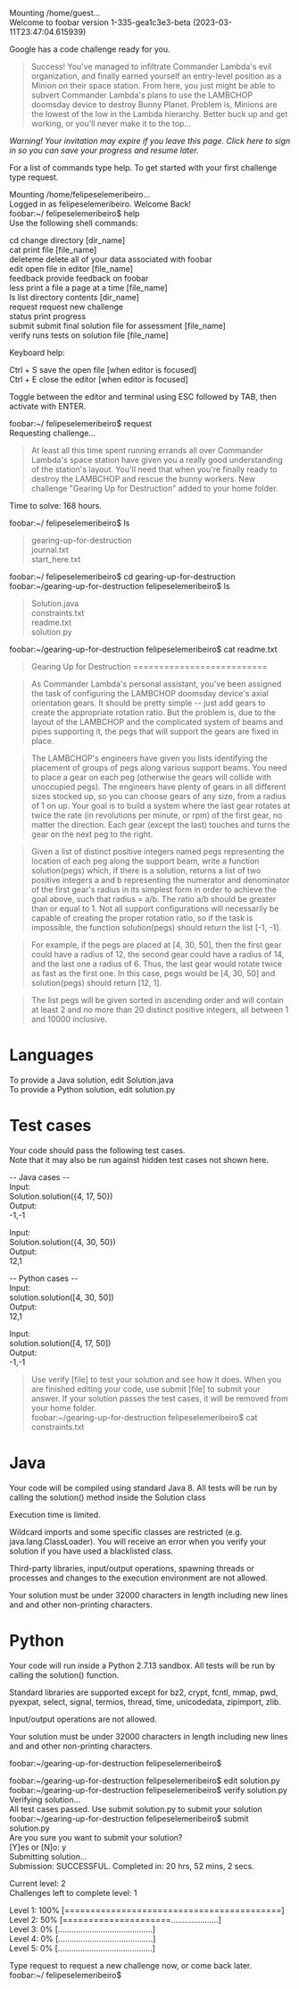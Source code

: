 Mounting /home/guest...  
Welcome to foobar version 1-335-gea1c3e3-beta (2023-03-11T23:47:04.615939)  

Google has a code challenge ready for you.  

> Success! You've managed to infiltrate Commander Lambda's evil organization, and finally earned yourself an entry-level position as a Minion on their space station. From here, you just might be able to subvert Commander Lambda's plans to use the LAMBCHOP doomsday device to destroy Bunny Planet. Problem is, Minions are the lowest of the low in the Lambda hierarchy. Better buck up and get working, or you'll never make it to the top...

_Warning! Your invitation may expire if you leave this page. Click here to sign in so you can save your progress and resume later._

For a list of commands type help. To get started with your first challenge type request.  

Mounting /home/felipeselemeribeiro...  
Logged in as felipeselemeribeiro. Welcome Back!  
foobar:~/ felipeselemeribeiro$ help  
Use the following shell commands:  

cd	change directory [dir_name]  
cat	print file [file_name]  
deleteme	delete all of your data associated with foobar  
edit	open file in editor [file_name]  
feedback	provide feedback on foobar  
less	print a file a page at a time [file_name]  
ls	list directory contents [dir_name]  
request	request new challenge  
status	print progress  
submit	submit final solution file for assessment [file_name]  
verify	runs tests on solution file [file_name]  
  
Keyboard help:  
  
Ctrl + S	save the open file [when editor is focused]  
Ctrl + E	close the editor [when editor is focused]  
  
Toggle between the editor and terminal using ESC followed by TAB, then activate with ENTER.  
  
foobar:~/ felipeselemeribeiro$ request  
Requesting challenge...  
> At least all this time spent running errands all over Commander Lambda's space station have given you a really good understanding of the station's layout. You'll need that when you're finally ready to destroy the LAMBCHOP and rescue the bunny workers.
New challenge "Gearing Up for Destruction" added to your home folder.  

Time to solve: 168 hours.  
  
foobar:~/ felipeselemeribeiro$ ls  
> gearing-up-for-destruction  
journal.txt  
start_here.txt  
> 
foobar:~/ felipeselemeribeiro$ cd gearing-up-for-destruction  
foobar:~/gearing-up-for-destruction felipeselemeribeiro$ ls  
>Solution.java  
constraints.txt  
readme.txt  
solution.py  
> 
foobar:~/gearing-up-for-destruction felipeselemeribeiro$ cat readme.txt  
> Gearing Up for Destruction
==========================

> As Commander Lambda's personal assistant, you've been assigned the task of configuring the LAMBCHOP doomsday device's axial orientation gears. It should be pretty simple -- just add gears to create the appropriate rotation ratio. But the problem is, due to the layout of the LAMBCHOP and the complicated system of beams and pipes supporting it, the pegs that will support the gears are fixed in place.

> The LAMBCHOP's engineers have given you lists identifying the placement of groups of pegs along various support beams. You need to place a gear on each peg (otherwise the gears will collide with unoccupied pegs). The engineers have plenty of gears in all different sizes stocked up, so you can choose gears of any size, from a radius of 1 on up. Your goal is to build a system where the last gear rotates at twice the rate (in revolutions per minute, or rpm) of the first gear, no matter the direction. Each gear (except the last) touches and turns the gear on the next peg to the right.

> Given a list of distinct positive integers named pegs representing the location of each peg along the support beam, write a function solution(pegs) which, if there is a solution, returns a list of two positive integers a and b representing the numerator and denominator of the first gear's radius in its simplest form in order to achieve the goal above, such that radius = a/b. The ratio a/b should be greater than or equal to 1. Not all support configurations will necessarily be capable of creating the proper rotation ratio, so if the task is impossible, the function solution(pegs) should return the list [-1, -1].

> For example, if the pegs are placed at [4, 30, 50], then the first gear could have a radius of 12, the second gear could have a radius of 14, and the last one a radius of 6. Thus, the last gear would rotate twice as fast as the first one. In this case, pegs would be [4, 30, 50] and solution(pegs) should return [12, 1].

> The list pegs will be given sorted in ascending order and will contain at least 2 and no more than 20 distinct positive integers, all between 1 and 10000 inclusive.

Languages
=========

To provide a Java solution, edit Solution.java  
To provide a Python solution, edit solution.py

Test cases
==========
Your code should pass the following test cases.  
Note that it may also be run against hidden test cases not shown here.

-- Java cases --  
Input:  
Solution.solution({4, 17, 50})  
Output:  
    -1,-1  

Input:  
Solution.solution({4, 30, 50})  
Output:  
    12,1  

-- Python cases --  
Input:  
solution.solution([4, 30, 50])  
Output:  
    12,1  

Input:  
solution.solution([4, 17, 50])  
Output:  
    -1,-1  

> Use verify [file] to test your solution and see how it does. When you are finished editing your code, use submit [file] to submit your answer. If your solution passes the test cases, it will be removed from your home folder.  
foobar:~/gearing-up-for-destruction felipeselemeribeiro$ cat constraints.txt  
> 
Java
====
Your code will be compiled using standard Java 8. All tests will be run by calling the solution() method inside the Solution class

Execution time is limited.

Wildcard imports and some specific classes are restricted (e.g. java.lang.ClassLoader). You will receive an error when you verify your solution if you have used a blacklisted class.

Third-party libraries, input/output operations, spawning threads or processes and changes to the execution environment are not allowed.

Your solution must be under 32000 characters in length including new lines and and other non-printing characters.

Python
======
Your code will run inside a Python 2.7.13 sandbox. All tests will be run by calling the solution() function.

Standard libraries are supported except for bz2, crypt, fcntl, mmap, pwd, pyexpat, select, signal, termios, thread, time, unicodedata, zipimport, zlib.

Input/output operations are not allowed.

Your solution must be under 32000 characters in length including new lines and and other non-printing characters.  

foobar:~/gearing-up-for-destruction felipeselemeribeiro$  
  
foobar:~/gearing-up-for-destruction felipeselemeribeiro$ edit solution.py  
foobar:~/gearing-up-for-destruction felipeselemeribeiro$ verify solution.py  
Verifying solution...  
All test cases passed. Use submit solution.py to submit your solution  
foobar:~/gearing-up-for-destruction felipeselemeribeiro$ submit solution.py  
Are you sure you want to submit your solution?  
[Y]es or [N]o: y  
Submitting solution...  
Submission: SUCCESSFUL. Completed in: 20 hrs, 52 mins, 2 secs.  

Current level: 2  
Challenges left to complete level: 1  

Level 1: 100% [==========================================]  
Level 2:  50% [=====================.....................]  
Level 3:   0% [..........................................]  
Level 4:   0% [..........................................]  
Level 5:   0% [..........................................]  

Type request to request a new challenge now, or come back later.  
foobar:~/ felipeselemeribeiro$  